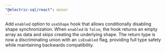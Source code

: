 ```yaml
---
"@electric-sql/react": minor
---
```


Add `enabled` option to `useShape` hook that allows conditionally disabling shape synchronization. When `enabled` is `false`, the hook returns an empty array as data and skips creating the underlying shape. The return type is now a discriminating union with an `isEnabled` flag, providing full type safety while maintaining backwards compatibility.
